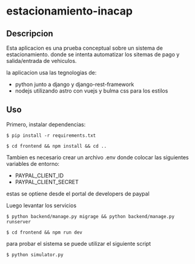 # estacionamiento-inacap

Descripcion
-----
Esta aplicacion es una prueba conceptual sobre un sistema de estacionamiento.
donde se intenta automatizar los sitemas de pago y salida/entrada de vehiculos.

la aplicacion usa las tegnologias de:
 - python junto a django y django-rest-framework
 - nodejs utilizando astro con vuejs y bulma css para los estilos

Uso
-----

Primero, instalar dependencias:

    $ pip install -r requirements.txt

    $ cd frontend && npm install && cd ..


Tambien es necesario crear un archivo .env donde colocar las siguientes variables de entorno:

 - PAYPAL_CLIENT_ID
 - PAYPAL_CLIENT_SECRET

estas se optiene desde el portal de developers de paypal

Luego levantar los servicios

    $ python backend/manage.py migrage && python backend/manage.py runserver

    $ cd frontend && npm run dev


para probar el sistema se puede utilizar el siguiente script

    $ python simulator.py
